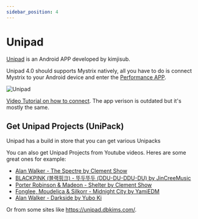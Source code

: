 ```yaml
---
sidebar_position: 4
---
```


# Unipad

[Unipad](https://play.google.com/store/apps/details?id=com.kimjisub.launchpad&hl=en_US&pli=1) is an Android APP developed by kimjisub. 

Unipad 4.0 should supports Mystrix natively, all you have to do is connect Mystrix to your Android device and enter the [Performance APP](/docs/MatrixOS/Applications/Performance).

![Unipad
](Unipad.png)

[Video Tutorial on how to connect](https://www.youtube.com/watch?v=VYMQWO7jlws). The app verison is outdated but it's mostly the same.



## Get Unipad Projects (UniPack)

Unipad has a build in store that you can get various Unipacks

You can also get Unipad Projects from Youtube videos. Heres are some great ones for example:
- [Alan Walker - The Spectre by Clement Show](https://www.youtube.com/watch?v=-96eVsFJW-M)
- [ BLACKPINK (블랙핑크) - 뚜두뚜두 (DDU-DU-DDU-DU) by JinCreeMusic](https://www.youtube.com/watch?v=QTsq8lM9uqg)
- [Porter Robinson & Madeon - Shelter by Clement Show](https://www.youtube.com/watch?v=TnPQg9h6Un0)
- [Fonglee, Moudelica & Silkorr - Midnight City by YamiEDM](https://www.youtube.com/watch?v=KYiaGXlBxLE)
- [Alan Walker - Darkside by Yubo Ki](https://www.youtube.com/watch?v=ZtSGblqfmKQ)

Or from some sites like https://unipad.dbkims.com/.